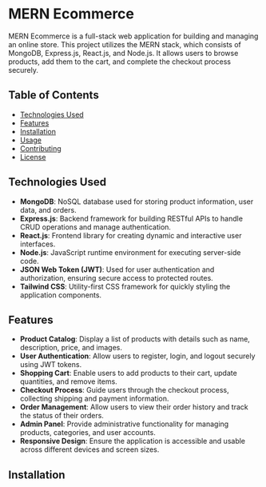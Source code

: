 # MERN Ecommerce

MERN Ecommerce is a full-stack web application for building and managing an online store. This project utilizes the MERN stack, which consists of MongoDB, Express.js, React.js, and Node.js. It allows users to browse products, add them to the cart, and complete the checkout process securely.

## Table of Contents

- [Technologies Used](#technologies-used)
- [Features](#features)
- [Installation](#installation)
- [Usage](#usage)
- [Contributing](#contributing)
- [License](#license)

## Technologies Used

- **MongoDB**: NoSQL database used for storing product information, user data, and orders.
- **Express.js**: Backend framework for building RESTful APIs to handle CRUD operations and manage authentication.
- **React.js**: Frontend library for creating dynamic and interactive user interfaces.
- **Node.js**: JavaScript runtime environment for executing server-side code.
- **JSON Web Token (JWT)**: Used for user authentication and authorization, ensuring secure access to protected routes.
- **Tailwind CSS**: Utility-first CSS framework for quickly styling the application components.

## Features

- **Product Catalog**: Display a list of products with details such as name, description, price, and images.
- **User Authentication**: Allow users to register, login, and logout securely using JWT tokens.
- **Shopping Cart**: Enable users to add products to their cart, update quantities, and remove items.
- **Checkout Process**: Guide users through the checkout process, collecting shipping and payment information.
- **Order Management**: Allow users to view their order history and track the status of their orders.
- **Admin Panel**: Provide administrative functionality for managing products, categories, and user accounts.
- **Responsive Design**: Ensure the application is accessible and usable across different devices and screen sizes.

## Installation

<!-- 1. Clone the repository: git clone <repository-url>

2. Navigate to the project directory: cd mern-ecommerce


3. Install dependencies: npm install


4. Set up environment variables: 
PORT=<port-number>
MONGO_URI=<mongodb-connection-string>
JWT_SECRET=<jwt-secret-key>

Create a `.env` file in the root directory and add the following variables:


5. Run the development server: npm start


6. Access the application at `http://localhost:<port-number>` in your web browser.

## Usage

- Browse products, add them to the cart, and complete the checkout process.
- Register as a new user or login with existing credentials.
- Access the admin panel to manage products, categories, and user accounts.

## Contributing

Contributions are welcome! Feel free to submit pull requests or open issues for any bugs or feature requests.

## License

This project is licensed under the MIT License - see the [LICENSE](LICENSE) file for details. -->
